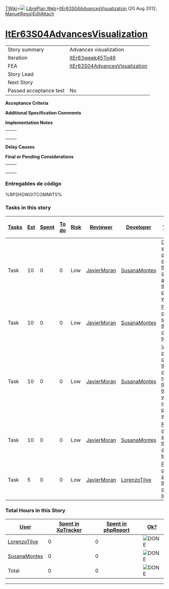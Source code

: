 [TWiki](Main_WebHome)&gt;![](/twiki/pub/TWiki/TWikiDocGraphics/web-bg-small.gif) [LibrePlan Web](LibrePlan_WebHome)&gt;[ItEr63S04AdvancesVisualization](LibrePlan_ItEr63S04AdvancesVisualization "Topic revision: 4 (20 Aug 2012 - 09:52:48)") (20 Aug 2012, [ManuelRego](Main_ManuelRego))[Edit](LibrePlan_ItEr63S04AdvancesVisualization?t=1520343636 "Edit this topic text")[Attach](/twiki/bin/attach/LibrePlan/ItEr63S04AdvancesVisualization "Attach an image or document to this topic")  

 [ItEr63S04AdvancesVisualization](LibrePlan_ItEr63S04AdvancesVisualization)
===========================================================================

|                        |                                                                            |
|------------------------|----------------------------------------------------------------------------|
| Story summary          | Advances visualization                                                     |
| Iteration              | [ItEr63week45To46](LibrePlan_ItEr63week45To46)                             |
| FEA                    | [ItEr63S04AdvancesVisualization](LibrePlan_ItEr63S04AdvancesVisualization) |
| Story Lead             |                                                                            |
| Next Story             |                                                                            |
| Passed acceptance test | No                                                                         |

**Acceptance Criteria**

**Additional Specification Comments**

**Implementation Notes**

|     |     |
|-----|-----|
|     |     |

**Delay Causes**

**Final or Pending Considerations**

|     |     |
|-----|-----|
|     |     |

###  Entregables de código

%RPSHOWGITCOMMITS%

###  Tasks in this story

| [Tasks](LibrePlan_ItEr63S04AdvancesVisualization?sortcol=0;table=2;up=0#sorted_table "Sort by this column") | [Est](LibrePlan_ItEr63S04AdvancesVisualization?sortcol=1;table=2;up=0#sorted_table "Sort by this column") | [Spent](LibrePlan_ItEr63S04AdvancesVisualization?sortcol=2;table=2;up=0#sorted_table "Sort by this column") | [To do](LibrePlan_ItEr63S04AdvancesVisualization?sortcol=3;table=2;up=0#sorted_table "Sort by this column") | [Risk](LibrePlan_ItEr63S04AdvancesVisualization?sortcol=4;table=2;up=0#sorted_table "Sort by this column") | [Reviewer](LibrePlan_ItEr63S04AdvancesVisualization?sortcol=5;table=2;up=0#sorted_table "Sort by this column") | [Developer](LibrePlan_ItEr63S04AdvancesVisualization?sortcol=6;table=2;up=0#sorted_table "Sort by this column") | [Task Name](LibrePlan_ItEr63S04AdvancesVisualization?sortcol=7;table=2;up=0#sorted_table "Sort by this column")                                                                | [Start Date](LibrePlan_ItEr63S04AdvancesVisualization?sortcol=8;table=2;up=0#sorted_table "Sort by this column") | [Est End Date](LibrePlan_ItEr63S04AdvancesVisualization?sortcol=9;table=2;up=0#sorted_table "Sort by this column") | [End Date](LibrePlan_ItEr63S04AdvancesVisualization?sortcol=10;table=2;up=0#sorted_table "Sort by this column") |
|-------------------------------------------------------------------------------------------------------------|-----------------------------------------------------------------------------------------------------------|-------------------------------------------------------------------------------------------------------------|-------------------------------------------------------------------------------------------------------------|------------------------------------------------------------------------------------------------------------|----------------------------------------------------------------------------------------------------------------|-----------------------------------------------------------------------------------------------------------------|--------------------------------------------------------------------------------------------------------------------------------------------------------------------------------|------------------------------------------------------------------------------------------------------------------|--------------------------------------------------------------------------------------------------------------------|-----------------------------------------------------------------------------------------------------------------|
| Task                                                                                                        | 10                                                                                                        | 0                                                                                                           | 0                                                                                                           | Low                                                                                                        | [JavierMoran](Main_JavierMoran)                                                                                | [SusanaMontes](Main_SusanaMontes)                                                                               | [Create a visualization option to set on/set off the showing of the advances in the gantt planning window](LibrePlan_AnA07S01AdvancesVisualization#TasK1)                      |                                                                                                                  |                                                                                                                    |                                                                                                                 |
| Task                                                                                                        | 10                                                                                                        | 0                                                                                                           | 0                                                                                                           | Low                                                                                                        | [JavierMoran](Main_JavierMoran)                                                                                | [SusanaMontes](Main_SusanaMontes)                                                                               | [Printing option to show/hide the advance of the order to print](LibrePlan_AnA07S01AdvancesVisualization#TasK2)                                                                |                                                                                                                  |                                                                                                                    |                                                                                                                 |
| Task                                                                                                        | 10                                                                                                        | 0                                                                                                           | 0                                                                                                           | Low                                                                                                        | [JavierMoran](Main_JavierMoran)                                                                                | [SusanaMontes](Main_SusanaMontes)                                                                               | [Visualization option to set on/set off the showing of the hours reported to the tasks through work reports in planning window](LibrePlan_AnA07S01AdvancesVisualization#TasK3) |                                                                                                                  |                                                                                                                    |                                                                                                                 |
| Task                                                                                                        | 10                                                                                                        | 0                                                                                                           | 0                                                                                                           | Low                                                                                                        | [JavierMoran](Main_JavierMoran)                                                                                | [SusanaMontes](Main_SusanaMontes)                                                                               | [Printing option to show/hide the advance of the order to print](LibrePlan_AnA07S01AdvancesVisualization#TasK4)                                                                |                                                                                                                  |                                                                                                                    |                                                                                                                 |
| Task                                                                                                        | 5                                                                                                         | 0                                                                                                           | 0                                                                                                           | Low                                                                                                        | [JavierMoran](Main_JavierMoran)                                                                                | [LorenzoTilve](Main_LorenzoTilve)                                                                               | [Printing option to show/hide the advance of the order to print](LibrePlan_AnA07S01AdvancesVisualization#TasK4)                                                                |                                                                                                                  |                                                                                                                    |                                                                                                                 |

###  Total Hours in this Story

| [User](LibrePlan_ItEr63S04AdvancesVisualization?sortcol=0;table=3;up=0#sorted_table "Sort by this column") | [Spent in XpTracker](LibrePlan_ItEr63S04AdvancesVisualization?sortcol=1;table=3;up=0#sorted_table "Sort by this column") | [Spent in phpReport](LibrePlan_ItEr63S04AdvancesVisualization?sortcol=2;table=3;up=0#sorted_table "Sort by this column") | [Ok?](LibrePlan_ItEr63S04AdvancesVisualization?sortcol=3;table=3;up=0#sorted_table "Sort by this column") |
|------------------------------------------------------------------------------------------------------------|--------------------------------------------------------------------------------------------------------------------------|--------------------------------------------------------------------------------------------------------------------------|-----------------------------------------------------------------------------------------------------------|
| [LorenzoTilve](Main_LorenzoTilve)                                                                          | 0                                                                                                                        | 0                                                                                                                        | ![DONE](/twiki/pub/TWiki/TWikiDocGraphics/choice-yes.gif "DONE")                                          |
| [SusanaMontes](Main_SusanaMontes)                                                                          | 0                                                                                                                        | 0                                                                                                                        | ![DONE](/twiki/pub/TWiki/TWikiDocGraphics/choice-yes.gif "DONE")                                          |
| Total                                                                                                      | 0                                                                                                                        | 0                                                                                                                        | ![DONE](/twiki/pub/TWiki/TWikiDocGraphics/choice-yes.gif "DONE")                                          |

------------------------------------------------------------------------
